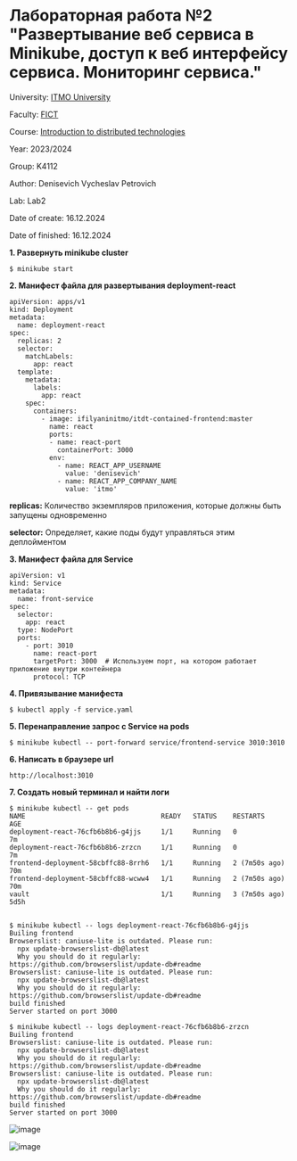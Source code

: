 # Лабораторная работа №2 "Развертывание веб сервиса в Minikube, доступ к веб интерфейсу сервиса. Мониторинг сервиса."

University: [ITMO University](https://itmo.ru/ru/)

Faculty: [FICT](https://fict.itmo.ru)

Course: [Introduction to distributed technologies](https://github.com/itmo-ict-faculty/introduction-to-distributed-technologies)

Year: 2023/2024

Group: K4112

Author: Denisevich Vycheslav Petrovich

Lab: Lab2

Date of create: 16.12.2024

Date of finished: 16.12.2024

**1. Развернуть minikube cluster**
```
$ minikube start
```
**2. Манифест файла для развертывания deployment-react**

```
apiVersion: apps/v1
kind: Deployment                                            
metadata:
  name: deployment-react                         
spec:
  replicas: 2
  selector:
    matchLabels:
      app: react
  template:
    metadata:
      labels:
        app: react
    spec:                                      
      containers:
        - image: ifilyaninitmo/itdt-contained-frontend:master
          name: react                           
          ports:
          - name: react-port
            containerPort: 3000
          env:
            - name: REACT_APP_USERNAME
              value: 'denisevich'
            - name: REACT_APP_COMPANY_NAME
              value: 'itmo'
```

**replicas:** 
Количество экземпляров приложения, которые должны быть запущены одновременно

**selector:** 
Определяет, какие поды будут управляться этим деплойментом

**3. Манифест файла для Service**
```
apiVersion: v1
kind: Service
metadata:
  name: front-service
spec:
  selector:
    app: react
  type: NodePort
  ports:
    - port: 3010
      name: react-port
      targetPort: 3000  # Используем порт, на котором работает приложение внутри контейнера
      protocol: TCP
```
**4. Привязывание манифеста**
```
$ kubectl apply -f service.yaml
```
**5. Перенаправление запрос с Service на pods**
```
$ minikube kubectl -- port-forward service/frontend-service 3010:3010
```

**6. Написать в браузере url**
```
http://localhost:3010
```
**7. Создать новый терминал и найти логи**
```
$ minikube kubectl -- get pods
NAME                                  READY   STATUS    RESTARTS        AGE
deployment-react-76cfb6b8b6-g4jjs     1/1     Running   0               7m
deployment-react-76cfb6b8b6-zrzcn     1/1     Running   0               7m
frontend-deployment-58cbffc88-8rrh6   1/1     Running   2 (7m50s ago)   70m
frontend-deployment-58cbffc88-wcww4   1/1     Running   2 (7m50s ago)   70m
vault                                 1/1     Running   3 (7m50s ago)   5d5h


$ minikube kubectl -- logs deployment-react-76cfb6b8b6-g4jjs
Builing frontend
Browserslist: caniuse-lite is outdated. Please run:
  npx update-browserslist-db@latest
  Why you should do it regularly: https://github.com/browserslist/update-db#readme
Browserslist: caniuse-lite is outdated. Please run:
  npx update-browserslist-db@latest
  Why you should do it regularly: https://github.com/browserslist/update-db#readme
build finished
Server started on port 3000

$ minikube kubectl -- logs deployment-react-76cfb6b8b6-zrzcn
Builing frontend
Browserslist: caniuse-lite is outdated. Please run:
  npx update-browserslist-db@latest
  Why you should do it regularly: https://github.com/browserslist/update-db#readme
Browserslist: caniuse-lite is outdated. Please run:
  npx update-browserslist-db@latest
  Why you should do it regularly: https://github.com/browserslist/update-db#readme
build finished
Server started on port 3000
```
![image](https://github.com/VACHESLAVE/2023_2024-introduction_to_distributed_technologies-k4112c-denisevich_v_p/blob/main/lab2/images/result_lab_2.jpg)

![image](https://github.com/VACHESLAVE/2023_2024-introduction_to_distributed_technologies-k4112c-denisevich_v_p/blob/main/lab2/images/lab2.drawio.jpg)

